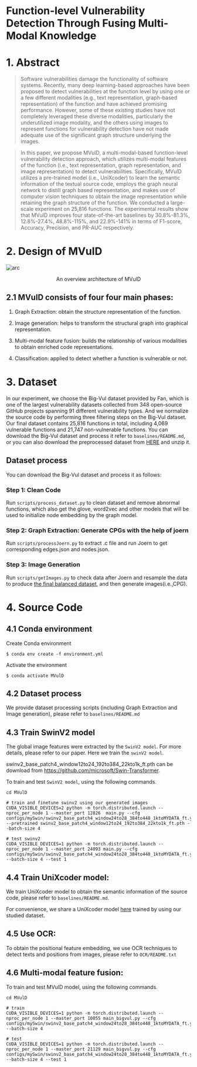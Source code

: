 # Function-level Vulnerability Detection Through Fusing Multi-Modal Knowledge

# 1. Abstract
>Software vulnerabilities damage the functionality of software systems. 
Recently, many deep learning-based approaches have been proposed to detect vulnerabilities at the function level by using one or a few different modalities (e.g., text representation, graph-based representation) of the function and have achieved promising performance. 
However, some of these existing studies have not completely leveraged these diverse modalities, particularly the underutilized image modality, and the others using images to represent functions for vulnerability
detection have not made adequate use of the significant graph structure underlying the images.

>In this paper, we propose MVulD, a multi-modal-based function-level vulnerability detection approach, which utilizes multi-modal features of the function (i.e., text representation, graph representation, and image representation) to detect vulnerabilities. Specifically, MVulD utilizes a pre-trained model (i.e., UniXcoder) to learn the semantic information of the textual source code, employs the graph neural network to distill graph based representation, and makes use of computer vision techniques to obtain the image representation while retaining the graph structure of the function. We conducted a large-scale experiment on 25,816 functions. The experimental results show that MVulD improves four state-of-the-art baselines by 30.8%-81.3%, 12.8%-27.4%, 48.8%-115%, and 22.9%-141% in terms
of F1-score, Accuracy, Precision, and PR-AUC respectively.

# 2. Design of MVulD

![arc](mvuld.jpg)
<p align="center"> An overview architecture of MVulD </p> 

## 2.1 MVulD consists of four four main phases:

1. Graph Extraction: obtain the structure representation of the function. 

2. Image generation: helps to transform the structural graph into graphical representation.

3. Multi-modal feature fusion: builds the relationship of various modalities to obtain enriched code representations.

4. Classification: applied to detect whether a function is vulnerable or not. 

# 3. Dataset

In our experiment, we choose the Big-Vul dataset provided by Fan, which is one of the largest vulnerability datasets collected from 348 open-source GitHub projects spanning 91 different vulnerability types. 
And we normalize the source code by performing three filtering steps on the Big-Vul dataset.
Our final dataset contains 25,816 functions in total, including 4,069 vulnerable functions and 21,747 non-vulnerable functions.
You can download the Big-Vul dataset and process it refer to `baselines/README.md`, or you can also download the preprocessed dataset from [HERE](https://drive.google.com/file/d/16tm5TU9CUCePFg6wJh2kz71SZylKv8zw/view?usp=sharing) and unzip it.

## Dataset process

You can download the Big-Vul dataset and process it as follows:

### Step 1: Clean Code 

Run `scripts/process_dataset.py` to clean dataset and remove abnormal functions, which also get the glove, word2vec and other models that will be used to initialize node embedding by the graph model.

### Step 2: Graph Extraction: Generate CPGs with the help of joern

Run `scripts/processJoern.py` to extract .c file and run Joern to get corresponding edges.json and nodes.json.

### Step 3: Image Generation

Run `scripts/getImages.py` to check data after Joern and resample the data to produce [the final balanced dataset](https://drive.google.com/file/d/16tm5TU9CUCePFg6wJh2kz71SZylKv8zw/view), and then generate images(i.e.,CPG).


# 4. Source Code

## 4.1 Conda environment
Create Conda environment

    $ conda env create -f environment.yml

Activate the environment

    $ conda activate MVulD

## 4.2 Dataset process

We provide dataset processing scripts (including Graph Extraction and Image generation), please refer to `baselines/README.md` 


## 4.3 Train SwinV2 model

The global image features were extracted by the `SwinV2 model`. 
For more details, please refer to our paper. Here we train the `swinV2 model`.

swinv2_base_patch4_window12to24_192to384_22kto1k_ft.pth can be download from https://github.com/microsoft/Swin-Transformer.

To train and test `SwinV2 model`, using the following commands.

```shell
cd MVulD

# train and finetune swinv2 using our generated images
CUDA_VISIBLE_DEVICES=2 python -m torch.distributed.launch --nproc_per_node 1 --master_port 12826  main.py --cfg configs/mySwin/swinv2_base_patch4_window24to28_384to448_1ktoMYDATA_ft.yaml --pretrained swinv2_base_patch4_window12to24_192to384_22kto1k_ft.pth --batch-size 4

# test swinv2
CUDA_VISIBLE_DEVICES=1 python -m torch.distributed.launch --nproc_per_node 1 --master_port 24093 main.py --cfg configs/mySwin/swinv2_base_patch4_window24to28_384to448_1ktoMYDATA_ft.yaml --batch-size 4 --test 1

```

## 4.4 Train UniXcoder model: 

We train UniXcoder model to obtain the semantic information of the source code, please refer to `baselines/README.md`.

For convenience, we share a UniXcoder model [here](https://drive.google.com/file/d/1biGbJ4t3zxdYLw9-o_mPph8t_xVbW4RA/view?usp=sharing) trained by using our studied dataset.

## 4.5 Use OCR: 

To obtain the positional feature embedding, we use OCR techniques to detect texts and positions from images, please refer to `OCR/README.txt` 

## 4.6 Multi-modal feature fusion:

To train and test MVulD model, using the following commands. 

```shell
cd MVulD

# train
CUDA_VISIBLE_DEVICES=1 python -m torch.distributed.launch --nproc_per_node 1 --master_port 10055 main_bigvul.py --cfg configs/mySwin/swinv2_base_patch4_window24to28_384to448_1ktoMYDATA_ft.yaml --batch-size 4

# test
CUDA_VISIBLE_DEVICES=1 python -m torch.distributed.launch --nproc_per_node 1 --master_port 21129 main_bigvul.py --cfg configs/mySwin/swinv2_base_patch4_window24to28_384to448_1ktoMYDATA_ft.yaml --batch-size 4 --test 1

```



